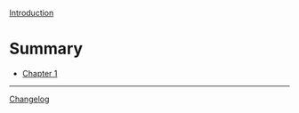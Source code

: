 [Introduction](introduction.md)

# Summary

- [Chapter 1](./chapter_1.md)

-----------

[Changelog](changelog.md)

